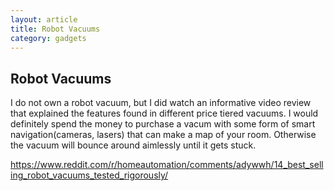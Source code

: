 ```yaml
---
layout: article
title: Robot Vacuums
category: gadgets
---
```



## Robot Vacuums

I do not own a robot vacuum, but I did watch an informative video review that explained the features found in different price tiered vacuums. I would definitely spend the money to purchase a vacum with some form of smart navigation(cameras, lasers) that can make a map of your room. Otherwise the vacuum will bounce around aimlessly until it gets stuck.

https://www.reddit.com/r/homeautomation/comments/adywwh/14_best_selling_robot_vacuums_tested_rigorously/

